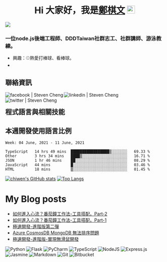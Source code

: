 <div align="center">
<h1>Hi 大家好，我是<a href="https://blog.chiwencheng.com">鄭棋文</a> <img src="https://media.giphy.com/media/hvRJCLFzcasrR4ia7z/giphy.gif" width="25px" alt="giphy"></h1>
</div>


![](https://visitor-badge.glitch.me/badge?page_id=steven130169.steven130169)
<br />

### 一位node.js後端工程師、DDDTaiwan社群志工、社群講師、游泳教練。
- 興趣：⚾️熱愛打棒球、看棒球。
-

## 聯絡資訊
[<img align="left" alt="facebook | Steven Cheng"  src="https://img.icons8.com/plasticine/50/000000/facebook-new.png" />](https://www.facebook.com/zheng.q.wen.96/)
[<img align="left" alt="linkedin | Steven Cheng"  src="https://img.icons8.com/plasticine/50/000000/linkedin.png" />](https://www.linkedin.com/in/chiwen-cheng/)
[<img align="left" alt="twitter | Steven Cheng"  src="https://img.icons8.com/plasticine/50/000000/twitter--v2.png" />](https://twitter.com/stevencheng71)
<br />

## 程式語言與相關技能

## 本週開發使用語言比例

<!--START_SECTION:waka-->

```text
Week: 04 June, 2021 - 11 June, 2021

TypeScript   14 hrs 49 mins  █████████████████▒░░░░░░░   69.33 % 
Other        3 hrs 34 mins   ████▒░░░░░░░░░░░░░░░░░░░░   16.71 % 
JSON         1 hr 46 mins    ██░░░░░░░░░░░░░░░░░░░░░░░   08.29 % 
JavaScript   44 mins         █░░░░░░░░░░░░░░░░░░░░░░░░   03.46 % 
HTML         18 mins         ▒░░░░░░░░░░░░░░░░░░░░░░░░   01.45 % 
```

<!--END_SECTION:waka-->

[![chiwen's GitHub stats](https://github-readme-stats.vercel.app/api?username=steven130169)](https://github.com/anuraghazra/github-readme-stats)
[![Top Langs](https://github-readme-stats.vercel.app/api/top-langs/?username=steven130169&hide=jupyter&layout=compact)](https://github.com/anuraghazra/github-readme-stats)

# My Blog posts

<!-- BLOG-POST-LIST:START -->

- [如何進入心流？番茄鐘工作法-工具搭配。Part-2](https://blog.chiwencheng.com/the-flow-part2/)
- [如何進入心流？番茄鐘工作法-工具搭配。Part-1](https://blog.chiwencheng.com/the-flow-part1/)
- [極速開發-進階版第二彈](https://blog.chiwencheng.com/ji-su-kai-fa-jin-jie-ban-di-er-dan/)
- [Azure CosmosDB MongoDB 無法排序問題](https://blog.chiwencheng.com/azure-cosmosdb-zhu-yi-shi-xiang/)
- [極速開發-進階版-實現無滑鼠開發](https://blog.chiwencheng.com/fast-develop-advanced/)

<!-- BLOG-POST-LIST:END -->

<img alt="Python" src="https://img.shields.io/badge/python-%2314354C.svg?style=for-the-badge&logo=python&logoColor=white"/>
<img alt="Flask" src="https://img.shields.io/badge/flask-%23000.svg?style=for-the-badge&logo=flask&logoColor=white"/>
<img alt="PyCharm" src="https://img.shields.io/badge/pycharm-143?style=for-the-badge&logo=pycharm&logoColor=black&color=black&labelColor=green"/>


<img alt="TypeScript" src="https://img.shields.io/badge/typescript-%23007ACC.svg?style=for-the-badge&logo=typescript&logoColor=white"/>
<img alt="NodeJS" src="https://img.shields.io/badge/node.js-%2343853D.svg?style=for-the-badge&logo=node-dot-js&logoColor=white"/>
<img alt="Express.js" src="https://img.shields.io/badge/express.js-%23404d59.svg?style=for-the-badge&logo=express&logoColor=%2361DAFB"/>
<img alt="Jasmine" src="https://img.shields.io/badge/jasmine-%238A4182.svg?style=for-the-badge&logo=jasmine&logoColor=white" />


<img alt="Markdown" src="https://img.shields.io/badge/markdown-%23000000.svg?style=for-the-badge&logo=markdown&logoColor=white"/>

<img alt="Git" src="https://img.shields.io/badge/git-%23F05033.svg?style=for-the-badge&logo=git&logoColor=white"/>
<img alt="Bitbucket" src="https://img.shields.io/badge/bitbucket-%230047B3.svg?style=for-the-badge&logo=bitbucket&logoColor=white"/>


